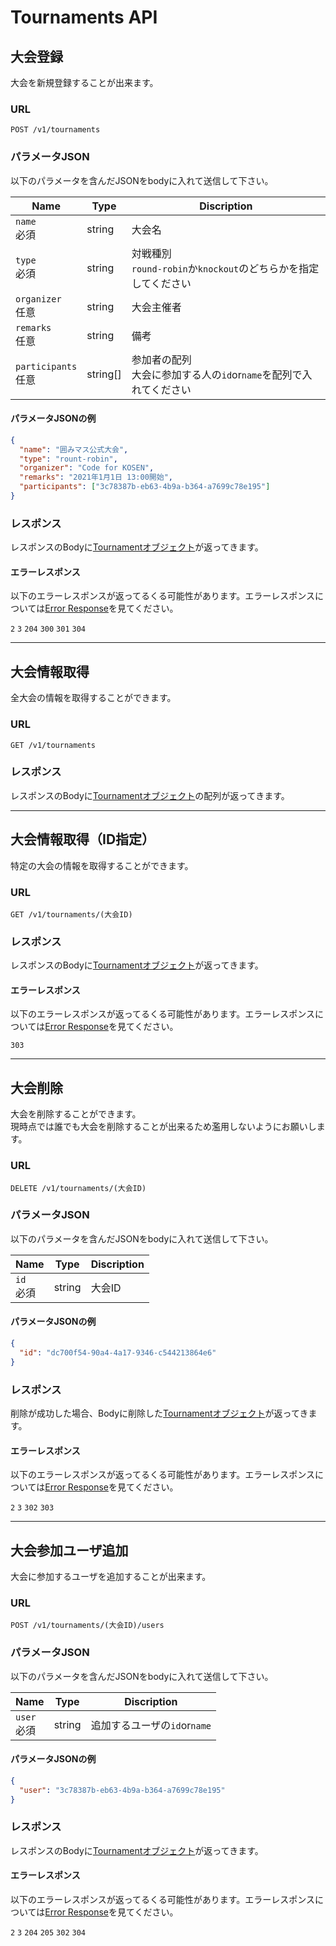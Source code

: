 # Tournaments API

## 大会登録

大会を新規登録することが出来ます。

### URL

```
POST /v1/tournaments
```

### パラメータJSON

以下のパラメータを含んだJSONをbodyに入れて送信して下さい。

| Name                 | Type     | Discription                                     |
| -------------------- | -------- | ----------------------------------------------- |
| `name`<br>必須         | string   | 大会名                                             |
| `type`<br>必須         | string   | 対戦種別<br> `round-robin`か`knockout`のどちらかを指定してください |
| `organizer`<br>任意    | string   | 大会主催者                                           |
| `remarks`<br>任意      | string   | 備考                                              |
| `participants`<br>任意 | string[] | 参加者の配列<br>大会に参加する人の`id`or`name`を配列で入れてください      |

#### パラメータJSONの例

```JSON
{
  "name": "囲みマス公式大会",
  "type": "rount-robin",
  "organizer": "Code for KOSEN",
  "remarks": "2021年1月1日 13:00開始",
  "participants": ["3c78387b-eb63-4b9a-b364-a7699c78e195"]
}
```

### レスポンス

レスポンスのBodyに[Tournamentオブジェクト](./data.md#Tournament)が返ってきます。

#### エラーレスポンス

以下のエラーレスポンスが返ってるくる可能性があります。エラーレスポンスについては[Error Response](./error.md)を見てください。

`2` `3` `204` `300` `301` `304`

---

## 大会情報取得

全大会の情報を取得することができます。

### URL

```
GET /v1/tournaments
```

### レスポンス

レスポンスのBodyに[Tournamentオブジェクト](./data.md#Tournament)の配列が返ってきます。

---

## 大会情報取得（ID指定）

特定の大会の情報を取得することができます。

### URL

```
GET /v1/tournaments/(大会ID)
```

### レスポンス

レスポンスのBodyに[Tournamentオブジェクト](./data.md#Tournament)が返ってきます。

#### エラーレスポンス

以下のエラーレスポンスが返ってるくる可能性があります。エラーレスポンスについては[Error Response](./error.md)を見てください。

`303`

---

## 大会削除

大会を削除することができます。<br>現時点では誰でも大会を削除することが出来るため濫用しないようにお願いします。

### URL

```
DELETE /v1/tournaments/(大会ID)
```

### パラメータJSON

以下のパラメータを含んだJSONをbodyに入れて送信して下さい。

| Name       | Type   | Discription |
| ---------- | ------ | ----------- |
| `id`<br>必須 | string | 大会ID        |

#### パラメータJSONの例

```JSON
{
  "id": "dc700f54-90a4-4a17-9346-c544213864e6"
}
```

### レスポンス

削除が成功した場合、Bodyに削除した[Tournamentオブジェクト](./data.md#Tournament)が返ってきます。

#### エラーレスポンス

以下のエラーレスポンスが返ってるくる可能性があります。エラーレスポンスについては[Error Response](./error.md)を見てください。

`2` `3` `302` `303`

---

## 大会参加ユーザ追加

大会に参加するユーザを追加することが出来ます。

### URL

```
POST /v1/tournaments/(大会ID)/users
```

### パラメータJSON

以下のパラメータを含んだJSONをbodyに入れて送信して下さい。

| Name         | Type   | Discription          |
| ------------ | ------ | -------------------- |
| `user`<br>必須 | string | 追加するユーザの`id`or`name` |

#### パラメータJSONの例

```JSON
{
  "user": "3c78387b-eb63-4b9a-b364-a7699c78e195"
}
```

### レスポンス

レスポンスのBodyに[Tournamentオブジェクト](./data.md#Tournament)が返ってきます。

#### エラーレスポンス

以下のエラーレスポンスが返ってるくる可能性があります。エラーレスポンスについては[Error Response](./error.md)を見てください。

`2` `3` `204` `205` `302` `304`

